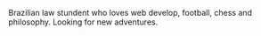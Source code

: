 
Brazilian law stundent who loves web develop, football, chess and philosophy. Looking for new adventures. 
